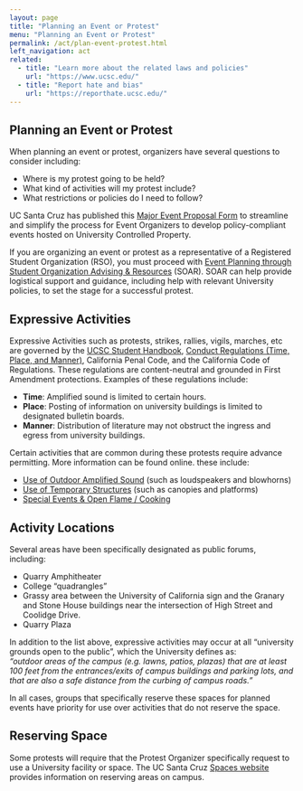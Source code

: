 ```yaml
---
layout: page
title: "Planning an Event or Protest"
menu: "Planning an Event or Protest"
permalink: /act/plan-event-protest.html
left_navigation: act
related:
  - title: "Learn more about the related laws and policies"
    url: "https://www.ucsc.edu/"
  - title: "Report hate and bias"
    url: "https://reporthate.ucsc.edu/"
---
```


## Planning an Event or Protest

When planning an event or protest, organizers have several questions to consider including:

* Where is my protest going to be held?    
* What kind of activities will my protest include?    
* What restrictions or policies do I need to follow?

UC Santa Cruz has published this [Major Event Proposal Form](https://docs.google.com/forms/d/e/1FAIpQLScWCcgWxDKt85zbMiUtvSOXpMPbAi4-zMrmnibwoYSY8kistw/viewform) to streamline and simplify the process for Event Organizers to develop policy-compliant events hosted on University Controlled Property.  

If you are organizing an event or protest as a representative of a Registered Student Organization (RSO), you must proceed with [Event Planning through Student Organization Advising & Resources](https://getinvolved.ucsc.edu/student-organizations/plan-event/) (SOAR).  SOAR can help provide logistical support and guidance, including help with relevant University policies, to set the stage for a successful protest.  

## Expressive Activities

Expressive Activities such as protests, strikes, rallies, vigils, marches, etc are governed by the [UCSC Student Handbook](https://deanofstudents.ucsc.edu/student-conduct/student-handbook/index.html), [Conduct Regulations (Time, Place, and Manner)](https://ucscpolicy.ellucid.com/pman/documents/view/218/), California Penal Code, and the California Code of Regulations.  These regulations are content-neutral and grounded in First Amendment protections.  Examples of these regulations include:

* **Time**:  Amplified sound is limited to certain hours.  
* **Place**:  Posting of information on university buildings is limited to designated bulletin boards.  
* **Manner**:  Distribution of literature may not obstruct the ingress and egress from university buildings.

Certain activities that are common during these protests require advance permitting. More information can be found online. these include:

* [Use of Outdoor Amplified Sound](https://forms.gle/5DoDaHKPTue7VbzH7) (such as loudspeakers and blowhorns)  
* [Use of Temporary Structures](https://forms.gle/LWTZSTPW5xryuFXc7) (such as canopies and platforms)  
* [Special Events & Open Flame / Cooking](https://ehs.ucsc.edu/fire-safety-and-prevention/special-events-cooking/) 

## Activity Locations

Several areas have been specifically designated as public forums, including:

* Quarry Amphitheater  
* College “quadrangles”  
* Grassy area between the University of California sign and the Granary and Stone House buildings near the intersection of High Street and Coolidge Drive.  
* Quarry Plaza

In addition to the list above, expressive activities may occur at all “university grounds open to the public”, which the University defines as:  
*“outdoor areas of the campus (e.g. lawns, patios, plazas) that are at least 100 feet from the entrances/exits of campus buildings and parking lots, and that are also a safe distance from the curbing of campus roads.”*  

In all cases, groups that specifically reserve these spaces for planned events have priority for use over activities that do not reserve the space.

## Reserving Space

Some protests will require that the Protest Organizer specifically request to use a University facility or space.  The UC Santa Cruz [Spaces website](https://spaces.ucsc.edu/) provides information on reserving areas on campus. 
